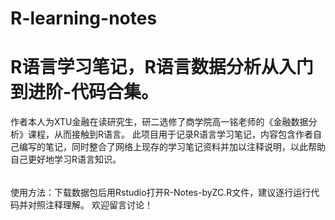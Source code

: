 # R-learning-notes
R语言学习笔记，R语言数据分析从入门到进阶-代码合集。
================================================
作者本人为XTU金融在读研究生，研二选修了商学院高一铭老师的《金融数据分析》课程，从而接触到R语言。
此项目用于记录R语言学习笔记，内容包含作者自己编写的笔记，同时整合了网络上现存的学习笔记资料并加以注释说明，以此帮助自己更好地学习R语言知识。
######
使用方法：下载数据包后用Rstudio打开R-Notes-byZC.R文件，建议逐行运行代码并对照注释理解。
欢迎留言讨论！
